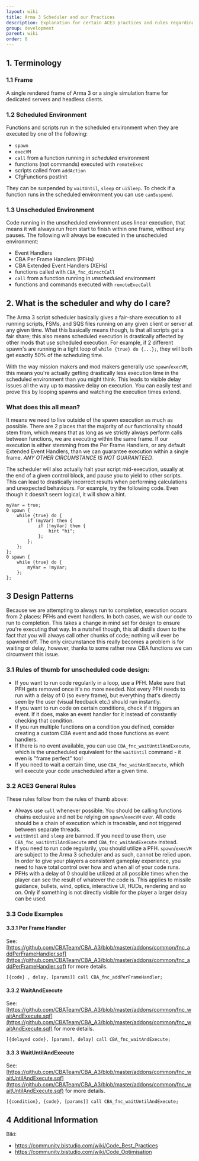 ```yaml
---
layout: wiki
title: Arma 3 Scheduler and our Practices
description: Explanation for certain ACE3 practices and rules regarding scheduled and unscheduled execution in Arma.
group: development
parent: wiki
order: 8
---
```


## 1. Terminology

### 1.1 Frame
A single rendered frame of Arma 3 or a single simulation frame for dedicated servers and headless clients.

### 1.2 Scheduled Environment
Functions and scripts run in the scheduled environment when they are executed by one of the following:

* `spawn`
* `execVM`
* `call` from a function running in *scheduled* environment
* functions (not commands) executed with `remoteExec`
* scripts called from `addAction`
* CfgFunctions postInit

They can be suspended by `waitUntil`, `sleep` or `uiSleep`. To check if a function runs in the scheduled environment you can use `canSuspend`.

### 1.3 Unscheduled Environment
Code running in the unscheduled environment uses linear execution, that means it will always run from start to finish within one frame, without any pauses. The following will always be executed in the unscheduled environment:

* Event Handlers
* CBA Per Frame Handlers (PFHs)
* CBA Extended Event Handlers (XEHs)
* functions called with `CBA_fnc_directCall`
* `call` from a function running in *unscheduled* environment
* functions and commands executed with `remoteExecCall`


## 2. What is the scheduler and why do I care?
The Arma 3 script scheduler basically gives a fair-share execution to all running scripts, FSMs, and SQS files running on any given client or server at any given time. What this basically means though, is that all scripts get a fair share; this also means scheduled execution is drastically affected by other mods that use scheduled execution. For example, if 2 different spawn's are running in a tight loop of `while {true} do {...};`, they will both get exactly 50% of the scheduling time.

With the way mission makers and mod makers generally use `spawn`/`execVM`, this means you're actually getting drastically less execution time in the scheduled environment than you might think. This leads to visible delay issues all the way up to massive delay on execution. You can easily test and prove this by looping spawns and watching the execution times extend.

### What does this all mean?
It means we need to live outside of the spawn execution as much as possible. There are 2 places that the majority of our functionality should stem from, which means that as long as we strictly always perform calls between functions, we are executing within the same frame. If our execution is either stemming from the Per Frame Handlers, or any default Extended Event Handlers, than we can guarantee execution within a single frame. *ANY OTHER CIRCUMSTANCE IS NOT GUARANTEED.*

The scheduler will also actually halt your script mid-execution, usually at the end of a given control block, and pause you to yield to other scripts. This can lead to drastically incorrect results when performing calculations and unexpected behaviours. For example, try the following code. Even though it doesn't seem logical, it will show a hint.

```sqf
myVar = true;
0 spawn {
    while {true} do {
        if (myVar) then {
            if (!myVar) then {
                hint "hi";
            };
        };
    };
};
0 spawn {
    while {true} do {
        myVar = !myVar;
    };
};
```


## 3 Design Patterns
Because we are attempting to always run to completion, execution occurs from 2 places: PFHs and event handlers. In both cases, we wish our code to run to completion. This takes a change in mind set for design to ensure you're executing that way. In a nutshell though, this all distills down to the fact that you will always call other chunks of code; nothing will ever be spawned off. The only circumstance this really becomes a problem is for waiting or delay, however, thanks to some rather new CBA functions we can circumvent this issue.


### 3.1 Rules of thumb for unscheduled code design:
* If you want to run code regularily in a loop, use a PFH. Make sure that PFH gets removed once it's no more needed. Not every PFH needs to run with a delay of 0 (so every frame), but everything that's directly seen by the user (visual feedback etc.) should run instantly.
* If you want to run code on certain conditions, check if it triggers an event. If it does, make an event handler for it instead of constantly checking that condition.
* If you run multiple functions on a condition you defined, consider creating a custom CBA event and add those functions as event handlers.
* If there is no event available, you can use `CBA_fnc_waitUntilAndExecute`, which is the unscheduled equivalent for the `waitUntil` command - it even is "frame perfect" too!
* If you need to wait a certain time, use `CBA_fnc_waitAndExecute`, which will execute your code unscheduled after a given time.


### 3.2 ACE3 General Rules
These rules follow from the rules of thumb above:

* Always use `call` whenever possible. You should be calling functions chains exclusive and not be relying on `spawn`/`execVM` ever. All code should be a chain of execution which is traceable, and not triggered between separate threads.
* `waitUntil` and `sleep` are banned. If you need to use them, use `CBA_fnc_waitUntilAndExecute` and `CBA_fnc_waitAndExecute` instead.
* If you need to run code regularily, you should utilize a PFH. `spawn`/`execVM` are subject to the Arma 3 scheduler and as such, cannot be relied upon. In order to give your players a consistent gameplay experience, you need to have total control over how and when all of your code runs.
* PFHs with a delay of 0 should be utilized at all possible times when the player can see the result of whatever the code is. This applies to missile guidance, bullets, wind, optics, interactive UI, HUDs, rendering and so on. Only if something is not directly visible for the player a larger delay can be used.


### 3.3 Code Examples

#### 3.3.1 Per Frame Handler
See: [https://github.com/CBATeam/CBA_A3/blob/master/addons/common/fnc_addPerFrameHandler.sqf](https://github.com/CBATeam/CBA_A3/blob/master/addons/common/fnc_addPerFrameHandler.sqf) for more details.

```sqf
[{code} , delay, [params]] call CBA_fnc_addPerFrameHandler;
```


#### 3.3.2 WaitAndExecute
See: [https://github.com/CBATeam/CBA_A3/blob/master/addons/common/fnc_waitAndExecute.sqf](https://github.com/CBATeam/CBA_A3/blob/master/addons/common/fnc_waitAndExecute.sqf) for more details.

```sqf
[{delayed code}, [params], delay] call CBA_fnc_waitAndExecute;
```


#### 3.3.3 WaitUntilAndExecute
See: [https://github.com/CBATeam/CBA_A3/blob/master/addons/common/fnc_waitUntilAndExecute.sqf](https://github.com/CBATeam/CBA_A3/blob/master/addons/common/fnc_waitUntilAndExecute.sqf) for more details.

```sqf
[{condition}, {code}, [params]] call CBA_fnc_waitUntilAndExecute;
```

## 4 Additional Information
Biki:
- https://community.bistudio.com/wiki/Code_Best_Practices
- https://community.bistudio.com/wiki/Code_Optimisation

